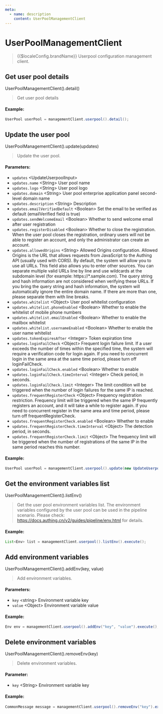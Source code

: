 ```yaml
---
meta:
  - name: description
    content: UserPoolManagementClient
---
```


# UserPoolManagementClient

<LastUpdated/>

> {{$localeConfig.brandName}} Userpool configuration management client.

## Get user pool details

UserPoolManagementClient().detail()

> Get user pool details

#### Example:

```java
UserPool userPool = managementClient.userpool().detail();
```

## Update the user pool

UserPoolManagementClient().update(updates)

> Update the user pool.

#### Parameters:

- `updates` \<UpdateUserpoolInput>
- `updates.name` \<String> User pool name
- `updates.logo` \<String> User pool logo
- `updates.domain` \<String> User pool enterprise application panel second-level domain name
- `updates.description` \<String> Description
- `updates.emailVerifiedDefault` \<Boolean> Set the email to be verified as default (emailVerified field is true)
- `updates.sendWelcomeEmail` \<Boolean> Whether to send welcome email after user registration
- `updates.registerDisabled` \<Boolean> Whether to close the registration. When the user pool closes the registration, ordinary users will not be able to register an account, and only the administrator can create an account.
- `updates.allowedOrigins` \<String> Allowed Origins configuration. Allowed Origins is the URL that allows requests from JavaScript to the Authing API (usually used with CORS). By default, the system will allow you to use all URLs. This field also allows you to enter other sources. You can separate multiple valid URLs line by line and use wildcards at the subdomain level (for example: https://*.sample.com). The query string and hash information are not considered when verifying these URLs. If you bring the query string and hash information, the system will automatically ignore the entire domain name. If there are more than one, please separate them with line breaks.
- `updates.whitelist` \<Object> User pool whitelist configuration
- `updates.whitelist.phoneEnabled` \<Boolean> Whether to enable the whitelist of mobile phone numbers
- `updates.whitelist.emailEnabled` \<Boolean> Whether to enable the mailbox whitelist
- `updates.whitelist.usernameEnabled` \<Boolean> Whether to enable the user name whitelist
- `updates.tokenExpiresAfter` \<Integer> Token expiration time
- `updates.loginFailCheck` \<Object> Frequent login failure limit. If a user exceeds the number of times within the specified time, the system will require a verification code for login again. If you need to concurrent login in the same area at the same time period, please turn off loginFailCheck.
- `updates.loginFailCheck.enabled` \<Boolean> Whether to enable
- `updates.loginFailCheck.timeInterval` \<Integer> Check period, in seconds.
- `updates.loginFailCheck.limit` \<Integer> The limit condition will be triggered when the number of login failures for the same IP is reached.
- `updates.frequentRegisterCheck` \<Object> Frequency registration restriction. Frequency limit will be triggered when the same IP frequently registers an account, and it will take a while to register again. If you need to concurrent register in the same area and time period, please turn off frequentRegisterCheck.
- `updates.frequentRegisterCheck.enabled` \<Boolean> Whether to enable
- `updates.frequentRegisterCheck.timeInterval` \<Object> The detection period, in seconds.
- `updates.frequentRegisterCheck.limit` \<Object> The frequency limit will be triggered when the number of registrations of the same IP in the same period reaches this number.

#### Example:

```java
UserPool userPool = managementClient.userpool().update(new UpdateUserpoolInput().withDescription("desc")).execute();
```

## Get the environment variables list

UserPoolManagementClient().listEnv()

> Get the user pool environment variables list. The environment variables configured by the user pool can be used in the pipeline scenario. Please check: https://docs.authing.cn/v2/guides/pipeline/env.html for details.

#### Example:

```java
List<Env> list = managementClient.userpool().listEnv().execute();
```

## Add environment variables

UserPoolManagementClient().addEnv(key, value)

> Add environment variables.

#### Parameters:

- `key` \<string\> Environment variable key
- `value` \<Object\> Environment variable value

#### Example:

```java
Env env = managementClient.userpool().addEnv("key", "value").execute();
```

## Delete environment variables

UserPoolManagementClient().removeEnv(key)

> Delete environment variables.

#### Parameter:

- `key` \<String\> Environment variable key

#### Example:

```java
CommonMessage message = managementClient.userpool().removeEnv("key").execute();
```
